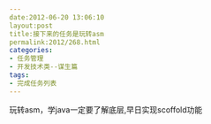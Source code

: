 ```yaml
---
date:2012-06-20 13:06:10
layout:post
title:接下来的任务是玩转asm
permalink:2012/268.html
categories:
- 任务管理
- 开发技术类--谋生篇
tags:
- 完成任务列表
---
```



<p>
	玩转asm，学java一定要了解底层,早日实现scoffold功能
</p>